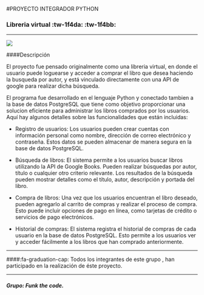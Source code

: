 #PROYECTO INTEGRADOR PYTHON
### Libreria virtual :tw-1f4da: :tw-1f4bb:

------------
![](https://media3.giphy.com/media/v1.Y2lkPTc5MGI3NjExMml1eTh6ZGRvMjhzbmUxZWJpNXp2YXBnY2Fqb2dlbWRxOWdiYnpkMyZlcD12MV9pbnRlcm5hbF9naWZfYnlfaWQmY3Q9Zw/PI3QGKFN6XZUCMMqJm/giphy.gif)


####Descripción

El proyecto fue pensado originalmente como una libreria virtual, en donde el usuario puede loguearse y acceder a comprar el libro que desea haciendo la busqueda por autor, y está vinculado directamente con una API de google para realizar dicha búsqueda.

El programa fue desarrollado en el lenguaje Python y conectado tambien a la base de datos PostgreSQL que tiene como objetivo proporcionar una solucion eficiente para administrar los libros comprados por los usuarios. Aquí hay algunos detalles sobre las funcionalidades que están incluidas:

- Registro de usuarios: Los usuarios pueden crear cuentas con información personal como nombre, dirección de correo electrónico y contraseña. Estos datos se pueden almacenar de manera segura en la base de datos PostgreSQL.

- Búsqueda de libros: El sistema permite a los usuarios buscar libros utilizando la API de Google Books. Pueden realizar búsquedas por autor, título o cualquier otro criterio relevante. Los resultados de la búsqueda pueden mostrar detalles como el título, autor, descripción y portada del libro.

- Compra de libros: Una vez que los usuarios encuentran el libro deseado, pueden agregarlo al carrito de compras y realizar el proceso de compra. Esto puede incluir opciones de pago en línea, como tarjetas de crédito o servicios de pago electrónicos.

- Historial de compras: El sistema registra el historial de compras de cada usuario en la base de datos PostgreSQL. Esto permite a los usuarios ver y acceder fácilmente a los libros que han comprado anteriormente.

------------


####:fa-graduation-cap: Todos los integrantes de este grupo , han participado en la realización de éste proyecto.

------------
##### Grupo: Funk the code.

